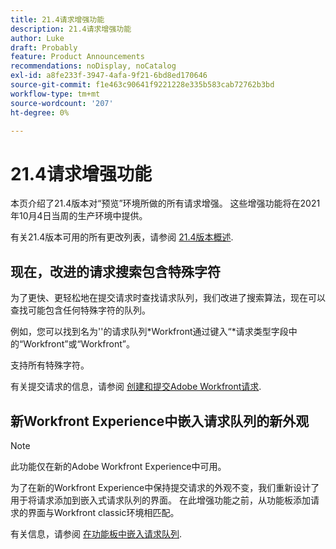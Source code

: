 ```yaml
---
title: 21.4请求增强功能
description: 21.4请求增强功能
author: Luke
draft: Probably
feature: Product Announcements
recommendations: noDisplay, noCatalog
exl-id: a8fe233f-3947-4afa-9f21-6bd8ed170646
source-git-commit: f1e463c90641f9221228e335b583cab72762b3bd
workflow-type: tm+mt
source-wordcount: '207'
ht-degree: 0%

---
```


# 21.4请求增强功能

本页介绍了21.4版本对“预览”环境所做的所有请求增强。 这些增强功能将在2021年10月4日当周的生产环境中提供。

有关21.4版本可用的所有更改列表，请参阅 [21.4版本概述](../../../product-announcements/product-releases/21.4-release-activity/21-4-release-overview.md).

## 现在，改进的请求搜索包含特殊字符

为了更快、更轻松地在提交请求时查找请求队列，我们改进了搜索算法，现在可以查找可能包含任何特殊字符的队列。

例如，您可以找到名为&#39;&#39;的请求队列&#42;Workfront通过键入“&#42;请求类型字段中的“Workfront”或“Workfront”。

支持所有特殊字符。

有关提交请求的信息，请参阅 [创建和提交Adobe Workfront请求](/help/quicksilver/manage-work/requests/create-requests/create-submit-requests.md).

## 新Workfront Experience中嵌入请求队列的新外观

>[!NOTE]
>
>此功能仅在新的Adobe Workfront Experience中可用。

为了在新的Workfront Experience中保持提交请求的外观不变，我们重新设计了用于将请求添加到嵌入式请求队列的界面。 在此增强功能之前，从功能板添加请求的界面与Workfront classic环境相匹配。

有关信息，请参阅 [在功能板中嵌入请求队列](../../../reports-and-dashboards/dashboards/creating-and-managing-dashboards/embed-request-queue-dashboard.md).

